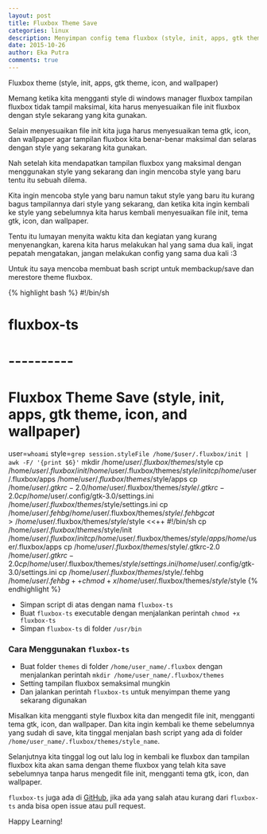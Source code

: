 ```yaml
---
layout: post
title: Fluxbox Theme Save
categories: linux
description: Menyimpan config tema fluxbox (style, init, apps, gtk theme, icon, and wallpaper)
date: 2015-10-26
author: Eka Putra
comments: true
---
```


<div class="message">
	Fluxbox theme (style, init, apps, gtk theme, icon, and wallpaper)
</div>

Memang ketika kita mengganti style di windows manager fluxbox tampilan fluxbox tidak tampil maksimal, kita harus menyesuaikan file init fluxbox dengan style sekarang yang kita gunakan.

Selain menyesuaikan file init kita juga harus menyesuaikan tema gtk, icon, dan wallpaper agar tampilan fluxbox kita benar-benar maksimal dan selaras dengan style yang sekarang kita gunakan.

Nah setelah kita mendapatkan tampilan fluxbox yang maksimal dengan menggunakan style yang sekarang dan ingin mencoba style yang baru tentu itu sebuah dilema.

Kita ingin mencoba style yang baru namun takut style yang baru itu kurang bagus tampilannya dari style yang sekarang, dan ketika kita ingin kembali ke style yang sebelumnya kita harus kembali menyesuaikan file init, tema gtk, icon, dan wallpaper.

Tentu itu lumayan menyita waktu kita dan kegiatan yang kurang menyenangkan, karena kita harus melakukan hal yang sama dua kali, ingat pepatah mengatakan, jangan melakukan config yang sama dua kali :3

Untuk itu saya mencoba membuat bash script untuk membackup/save dan merestore theme fluxbox.

{% highlight bash %}
#!/bin/sh
# fluxbox-ts
# ----------
# Fluxbox Theme Save (style, init, apps, gtk theme, icon, and wallpaper)

user=`whoami`
style=`grep session.styleFile /home/$user/.fluxbox/init | awk -F/ '{print $6}'`
mkdir /home/$user/.fluxbox/themes/$style
cp /home/$user/.fluxbox/init /home/$user/.fluxbox/themes/$style/init
cp /home/$user/.fluxbox/apps /home/$user/.fluxbox/themes/$style/apps
cp /home/$user/.gtkrc-2.0 /home/$user/.fluxbox/themes/$style/.gtkrc-2.0
cp /home/$user/.config/gtk-3.0/settings.ini /home/$user/.fluxbox/themes/$style/settings.ini
cp /home/$user/.fehbg /home/$user/.fluxbox/themes/$style/.fehbg
cat > /home/$user/.fluxbox/themes/$style/$style <<++
#!/bin/sh
cp /home/$user/.fluxbox/themes/$style/init /home/$user/.fluxbox/init
cp /home/$user/.fluxbox/themes/$style/apps /home/$user/.fluxbox/apps
cp /home/$user/.fluxbox/themes/$style/.gtkrc-2.0 /home/$user/.gtkrc-2.0
cp /home/$user/.fluxbox/themes/$style/settings.ini /home/$user/.config/gtk-3.0/settings.ini
cp /home/$user/.fluxbox/themes/$style/.fehbg /home/$user/.fehbg
++
chmod +x /home/$user/.fluxbox/themes/$style/$style
{% endhighlight %}

- Simpan script di atas dengan nama `fluxbox-ts` 
- Buat `fluxbox-ts` executable dengan menjalankan perintah `chmod +x fluxbox-ts` 
- Simpan `fluxbox-ts` di folder `/usr/bin`

### Cara Menggunakan `fluxbox-ts`
- Buat folder `themes` di folder `/home/user_name/.fluxbox` dengan menjalankan perintah `mkdir /home/user_name/.fluxbox/themes`
- Setting tampilan fluxbox semaksimal mungkin
- Dan jalankan perintah `fluxbox-ts` untuk menyimpan theme yang sekarang digunakan

Misalkan kita mengganti style fluxbox kita dan mengedit file init, mengganti tema gtk, icon, dan wallpaper. Dan kita ingin kembali ke theme sebelumnya yang sudah di save, kita tinggal menjalan bash script yang ada di folder `/home/user_name/.fluxbox/themes/style_name`.

Selanjutnya kita tinggal log out lalu log in kembali ke fluxbox dan tampilan fluxbox kita akan sama dengan theme fluxbox yang telah kita save sebelumnya tanpa harus mengedit file init, mengganti tema gtk, icon, dan wallpaper.

`fluxbox-ts` juga ada di [GitHub](https://github.com/eka-putra/fluxbox-ts "fluxbox-ts"), jika ada yang salah atau kurang dari `fluxbox-ts` anda bisa open issue atau pull request.

Happy Learning!